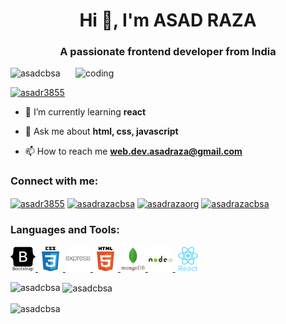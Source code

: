 <h1 align="center">Hi 👋, I'm ASAD RAZA</h1>
<h3 align="center">A passionate frontend developer from India</h3>
<img align="right" alt="coding" width=400px src="https://user-images.githubusercontent.com/55389276/140866485-8fb1c876-9a8f-4d6a-98dc-08c4981eaf70.gif">

<p align="left"> <img src="https://komarev.com/ghpvc/?username=asadcbsa&label=Profile%20views&color=0e75b6&style=flat" alt="asadcbsa" /> </p>

<p align="left"> <a href="https://twitter.com/asadr3855" target="blank"><img src="https://img.shields.io/twitter/follow/asadr3855?logo=twitter&style=for-the-badge" alt="asadr3855" /></a> </p>

- 🌱 I’m currently learning **react**

- 💬 Ask me about **html, css, javascript**

- 📫 How to reach me **web.dev.asadraza@gmail.com**

<h3 align="left">Connect with me:</h3>
<p align="left">
<a href="https://twitter.com/asadr3855" target="blank"><img align="center" src="https://raw.githubusercontent.com/rahuldkjain/github-profile-readme-generator/master/src/images/icons/Social/twitter.svg" alt="asadr3855" height="30" width="40" /></a>
<a href="https://linkedin.com/in/asadrazacbsa" target="blank"><img align="center" src="https://raw.githubusercontent.com/rahuldkjain/github-profile-readme-generator/master/src/images/icons/Social/linked-in-alt.svg" alt="asadrazacbsa" height="30" width="40" /></a>
<a href="https://fb.com/asadrazaorg" target="blank"><img align="center" src="https://raw.githubusercontent.com/rahuldkjain/github-profile-readme-generator/master/src/images/icons/Social/facebook.svg" alt="asadrazaorg" height="30" width="40" /></a>
<a href="https://instagram.com/asadrazacbsa" target="blank"><img align="center" src="https://raw.githubusercontent.com/rahuldkjain/github-profile-readme-generator/master/src/images/icons/Social/instagram.svg" alt="asadrazacbsa" height="30" width="40" /></a>
</p>

<h3 align="left">Languages and Tools:</h3>
<p align="left"> <a href="https://getbootstrap.com" target="_blank" rel="noreferrer"> <img src="https://raw.githubusercontent.com/devicons/devicon/master/icons/bootstrap/bootstrap-plain-wordmark.svg" alt="bootstrap" width="40" height="40"/> </a> <a href="https://www.w3schools.com/css/" target="_blank" rel="noreferrer"> <img src="https://raw.githubusercontent.com/devicons/devicon/master/icons/css3/css3-original-wordmark.svg" alt="css3" width="40" height="40"/> </a> <a href="https://expressjs.com" target="_blank" rel="noreferrer"> <img src="https://raw.githubusercontent.com/devicons/devicon/master/icons/express/express-original-wordmark.svg" alt="express" width="40" height="40"/> </a> <a href="https://www.w3.org/html/" target="_blank" rel="noreferrer"> <img src="https://raw.githubusercontent.com/devicons/devicon/master/icons/html5/html5-original-wordmark.svg" alt="html5" width="40" height="40"/> </a> <a href="https://www.mongodb.com/" target="_blank" rel="noreferrer"> <img src="https://raw.githubusercontent.com/devicons/devicon/master/icons/mongodb/mongodb-original-wordmark.svg" alt="mongodb" width="40" height="40"/> </a> <a href="https://nodejs.org" target="_blank" rel="noreferrer"> <img src="https://raw.githubusercontent.com/devicons/devicon/master/icons/nodejs/nodejs-original-wordmark.svg" alt="nodejs" width="40" height="40"/> </a> <a href="https://reactjs.org/" target="_blank" rel="noreferrer"> <img src="https://raw.githubusercontent.com/devicons/devicon/master/icons/react/react-original-wordmark.svg" alt="react" width="40" height="40"/> </a> </p>

<p><img align="left" src="https://github-readme-stats.vercel.app/api/top-langs?username=asadcbsa&show_icons=true&locale=en&layout=compact" alt="asadcbsa" /></p>

<p>&nbsp;<img align="center" src="https://github-readme-stats.vercel.app/api?username=asadcbsa&show_icons=true&locale=en" alt="asadcbsa" /></p>

<p><img align="center" src="https://github-readme-streak-stats.herokuapp.com/?user=asadcbsa&" alt="asadcbsa" /></p>
